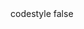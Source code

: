 <?xml version="1.0" encoding="UTF-8"?>
<CustomMetadata xmlns="http://soap.sforce.com/2006/04/metadata">
    <label>codestyle</label>
    <protected>false</protected>
</CustomMetadata>
